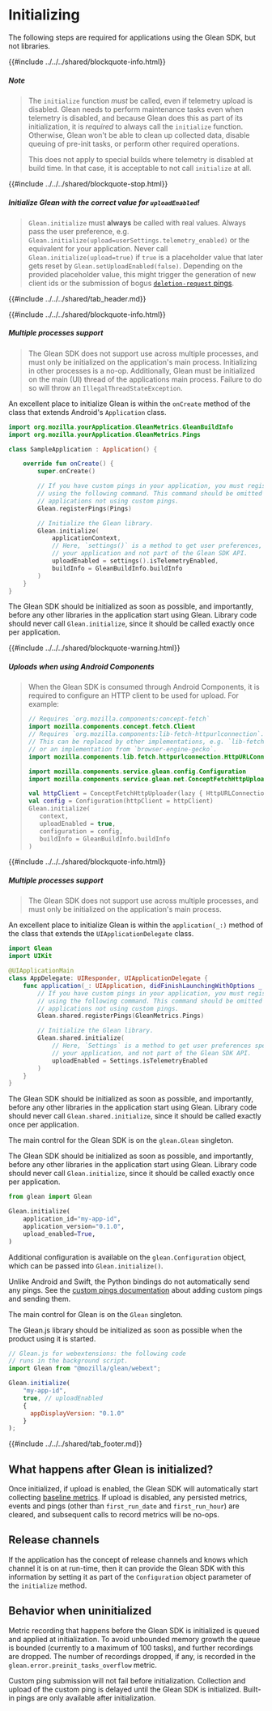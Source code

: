 # Initializing

The following steps are required for applications using the Glean SDK, but not libraries.

{{#include ../../../shared/blockquote-info.html}}

##### Note

> The `initialize` function _must_ be called, even if telemetry upload is disabled.
> Glean needs to perform maintenance tasks even when telemetry is disabled, and because Glean
> does this as part of its initialization, it is _required_ to always call the `initialize`
> function. Otherwise, Glean won't be able to clean up collected data, disable queuing of pre-init
> tasks, or perform other required operations.
>
> This does not apply to special builds where telemetry is disabled at build time. In that case, it is acceptable to not call `initialize` at all.

{{#include ../../../shared/blockquote-stop.html}}

##### Initialize Glean with the correct value for `uploadEnabled`!

> `Glean.initialize` must **always** be called with real values.
> Always pass the user preference, e.g. `Glean.initialize(upload=userSettings.telemetry_enabled)` or the equivalent for your application.
> Never call `Glean.initialize(upload=true)` if `true` is a placeholder value that later gets reset by `Glean.setUploadEnabled(false)`.
> Depending on the provided placeholder value, this might trigger the generation of new client ids or the submission of bogus [`deletion-request` pings](../../user/pings/deletion_request.md).

{{#include ../../../shared/tab_header.md}}

<div data-lang="Kotlin" class="tab">

{{#include ../../../shared/blockquote-info.html}}

##### Multiple processes support

> The Glean SDK does not support use across multiple processes, and must only be initialized on the application's main process. Initializing in other processes is a no-op.
> Additionally, Glean must be initialized on the main (UI) thread of the applications main process. Failure to do so will throw an `IllegalThreadStateException`.

An excellent place to initialize Glean is within the `onCreate` method of the class that extends Android's `Application` class.

```Kotlin
import org.mozilla.yourApplication.GleanMetrics.GleanBuildInfo
import org.mozilla.yourApplication.GleanMetrics.Pings

class SampleApplication : Application() {

    override fun onCreate() {
        super.onCreate()

        // If you have custom pings in your application, you must register them
        // using the following command. This command should be omitted for
        // applications not using custom pings.
        Glean.registerPings(Pings)

        // Initialize the Glean library.
        Glean.initialize(
            applicationContext,
            // Here, `settings()` is a method to get user preferences, specific to
            // your application and not part of the Glean SDK API.
            uploadEnabled = settings().isTelemetryEnabled,
            buildInfo = GleanBuildInfo.buildInfo
        )
    }
}
```

The Glean SDK should be initialized as soon as possible, and importantly, before any other libraries in the application start using Glean.
Library code should never call `Glean.initialize`, since it should be called exactly once per application.

{{#include ../../../shared/blockquote-warning.html}}

##### Uploads when using Android Components

> When the Glean SDK is consumed through Android Components, it is required to configure an HTTP client to be used for upload.
> For example:
>
> ```Kotlin
> // Requires `org.mozilla.components:concept-fetch`
> import mozilla.components.concept.fetch.Client
> // Requires `org.mozilla.components:lib-fetch-httpurlconnection`.
> // This can be replaced by other implementations, e.g. `lib-fetch-okhttp`
> // or an implementation from `browser-engine-gecko`.
> import mozilla.components.lib.fetch.httpurlconnection.HttpURLConnectionClient
>
> import mozilla.components.service.glean.config.Configuration
> import mozilla.components.service.glean.net.ConceptFetchHttpUploader
>
> val httpClient = ConceptFetchHttpUploader(lazy { HttpURLConnectionClient() as Client })
> val config = Configuration(httpClient = httpClient)
> Glean.initialize(
>    context,
>    uploadEnabled = true,
>    configuration = config,
>    buildInfo = GleanBuildInfo.buildInfo
>)
>```

</div>

<div data-lang="Swift" class="tab">

{{#include ../../../shared/blockquote-info.html}}

##### Multiple processes support

> The Glean SDK does not support use across multiple processes, and must only be initialized on the application's main process.

An excellent place to initialize Glean is within the `application(_:)` method of the class that extends the `UIApplicationDelegate` class.

```Swift
import Glean
import UIKit

@UIApplicationMain
class AppDelegate: UIResponder, UIApplicationDelegate {
    func application(_: UIApplication, didFinishLaunchingWithOptions _: [UIApplication.LaunchOptionsKey: Any]?) -> Bool {
        // If you have custom pings in your application, you must register them
        // using the following command. This command should be omitted for
        // applications not using custom pings.
        Glean.shared.registerPings(GleanMetrics.Pings)

        // Initialize the Glean library.
        Glean.shared.initialize(
            // Here, `Settings` is a method to get user preferences specific to
            // your application, and not part of the Glean SDK API.
            uploadEnabled = Settings.isTelemetryEnabled
        )
    }
}
```

The Glean SDK should be initialized as soon as possible, and importantly, before any other libraries in the application start using Glean.
Library code should never call `Glean.shared.initialize`, since it should be called exactly once per application.

</div>

<div data-lang="Python" class="tab">

The main control for the Glean SDK is on the `glean.Glean` singleton.

The Glean SDK should be initialized as soon as possible, and importantly, before any other libraries in the application start using Glean.
Library code should never call `Glean.initialize`, since it should be called exactly once per application.


```python
from glean import Glean

Glean.initialize(
    application_id="my-app-id",
    application_version="0.1.0",
    upload_enabled=True,
)
```

Additional configuration is available on the `glean.Configuration` object, which can be passed into `Glean.initialize()`.

Unlike Android and Swift, the Python bindings do not automatically send any pings.
See the [custom pings documentation](../../user/pings/custom.md) about adding custom pings and sending them.

</div>

<div data-lang="Javascript" class="tab">

The main control for Glean is on the `Glean` singleton.

The Glean.js library should be initialized as soon as possible when the product using it is started.

```js
// Glean.js for webextensions: the following code
// runs in the background script.
import Glean from "@mozilla/glean/webext";

Glean.initialize(
    "my-app-id",
    true, // uploadEnabled
    {
      appDisplayVersion: "0.1.0"
    }
);
```
</div>

{{#include ../../../shared/tab_footer.md}}

## What happens after Glean is initialized?

Once initialized, if upload is enabled, the Glean SDK will automatically start collecting [baseline metrics](../../user/pings/metrics.md).
If upload is disabled, any persisted metrics, events and pings (other than `first_run_date` and `first_run_hour`) are cleared, and subsequent calls to record metrics will be no-ops.

## Release channels

If the application has the concept of release channels and knows which channel it is on at run-time,
then it can provide the Glean SDK with this information by setting it as part of the `Configuration` object parameter of the `initialize` method.

## Behavior when uninitialized

Metric recording that happens before the Glean SDK is initialized is queued and applied at initialization.
To avoid unbounded memory growth the queue is bounded (currently to a maximum of 100 tasks), and further recordings are dropped.
The number of recordings dropped, if any, is recorded in the `glean.error.preinit_tasks_overflow` metric.

Custom ping submission will not fail before initialization.
Collection and upload of the custom ping is delayed until the Glean SDK is initialized.
Built-in pings are only available after initialization.
